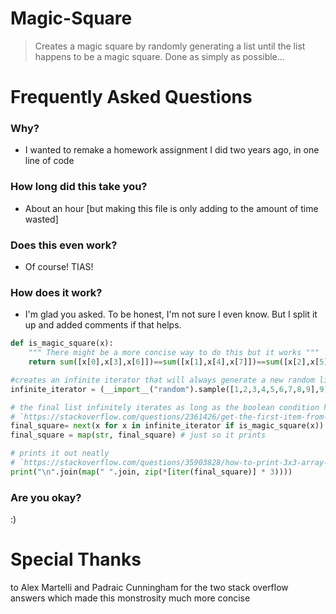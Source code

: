 # Magic-Square
> Creates a magic square by randomly generating a list until the list happens to be a magic square. Done as simply as possible...

# Frequently Asked Questions
### Why?
- I wanted to remake a homework assignment I did two years ago, in one line of code

### How long did this take you?
- About an hour [but making this file is only adding to the amount of time wasted]

### Does this even work?
- Of course! TIAS!

### How does it work?
- I'm glad you asked. To be honest, I'm not sure I even know. But I split it up and added comments if that helps. 
```python
def is_magic_square(x): 
    """ There might be a more concise way to do this but it works """
    return sum([x[0],x[3],x[6]])==sum([x[1],x[4],x[7]])==sum([x[2],x[5],x[8]])==sum([x[0],x[1],x[2]])==sum([x[3],x[4],x[5]])==sum([x[6],x[7],x[8]])==sum([x[0],x[4],x[8]])==sum([x[2],x[4],x[6]])

#creates an infinite iterator that will always generate a new random list as long as you call x on it
infinite_iterator = (__import__("random").sample([1,2,3,4,5,6,7,8,9],9) for _ in __import__("itertools").repeat(1))

# the final list infinitely iterates as long as the boolean condition holds true 
# `https://stackoverflow.com/questions/2361426/get-the-first-item-from-an-iterable-that-matches-a-condition`
final_square= next(x for x in infinite_iterator if is_magic_square(x))
final_square = map(str, final_square) # just so it prints

# prints it out neatly 
# `https://stackoverflow.com/questions/35903828/how-to-print-3x3-array-in-python`
print("\n".join(map(" ".join, zip(*[iter(final_square)] * 3))))
```
### Are you okay?
:)

# Special Thanks
to Alex Martelli and Padraic Cunningham for the two stack overflow answers which made this monstrosity much more concise